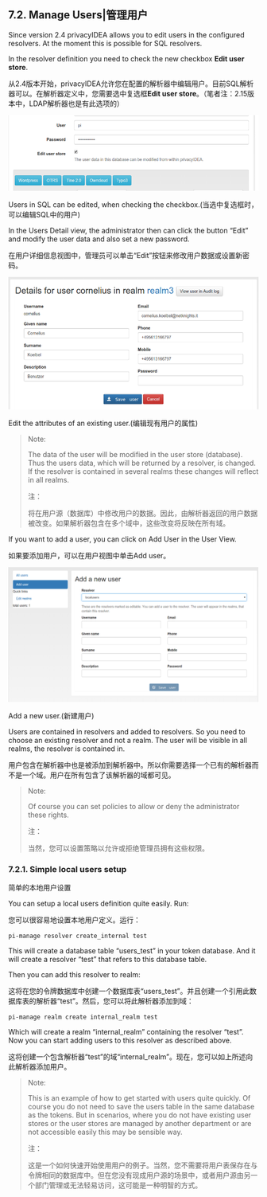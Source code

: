 ## 7.2. Manage Users|管理用户

Since version 2.4 privacyIDEA allows you to edit users in the configured resolvers. At the moment this is possible for SQL resolvers.

In the resolver definition you need to check the new checkbox **Edit user store**.

从2.4版本开始，privacyIDEA允许您在配置的解析器中编辑用户。目前SQL解析器可以。在解析器定义中，您需要选中复选框**Edit user store**。（笔者注：2.15版本中，LDAP解析器也是有此选项的）


![edit_user_store](../Contents/edit_user_store.png)

Users in SQL can be edited, when checking the checkbox.(当选中复选框时，可以编辑SQL中的用户)

In the Users Detail view, the administrator then can click the button “Edit” and modify the user data and also set a new password.

在用户详细信息视图中，管理员可以单击“Edit”按钮来修改用户数据或设置新密码。

![user_edit](../Contents/user_edit.png)

Edit the attributes of an existing user.(编辑现有用户的属性)

> Note:
> 
> The data of the user will be modified in the user store (database). Thus the users data, which will be returned by a resolver, is changed. If the resolver is contained in several realms these changes will reflect in all realms.
> 
> 注：
> 
> 将在用户源（数据库）中修改用户的数据。因此，由解析器返回的用户数据被改变。如果解析器包含在多个域中，这些改变将反映在所有域。

If you want to add a user, you can click on Add User in the User View.

如果要添加用户，可以在用户视图中单击Add user。

![user_add](../Contents/user_add.png)

Add a new user.(新建用户)

Users are contained in resolvers and added to resolvers. So you need to choose an existing resolver and not a realm. The user will be visible in all realms, the resolver is contained in.

用户包含在解析器中也是被添加到解析器中。所以你需要选择一个已有的解析器而不是一个域。用户在所有包含了该解析器的域都可见。

> Note:
> 
> Of course you can set policies to allow or deny the administrator these rights.
> 
> 注：
> 
> 当然，您可以设置策略以允许或拒绝管理员拥有这些权限。

### 7.2.1. Simple local users setup

简单的本地用户设置

You can setup a local users definition quite easily. Run:

您可以很容易地设置本地用户定义。运行：

```
pi-manage resolver create_internal test
```

This will create a database table “users_test” in your token database. And it will create a resolver “test” that refers to this database table.

Then you can add this resolver to realm:

这将在您的令牌数据库中创建一个数据库表“users_test”。并且创建一个引用此数据库表的解析器“test”。然后，您可以将此解析器添加到域：

```
pi-manage realm create internal_realm test
```

Which will create a realm “internal_realm” containing the resolver “test”. Now you can start adding users to this resolver as described above.

这将创建一个包含解析器“test”的域“internal_realm”。现在，您可以如上所述向此解析器添加用户。

> Note:
> 
> This is an example of how to get started with users quite quickly. Of course you do not need to save the users table in the same database as the tokens. But in scenarios, where you do not have existing user stores or the user stores are managed by another department or are not accessible easily this may be sensible way.
> 
> 注：
> 
> 这是一个如何快速开始使用用户的例子。当然，您不需要将用户表保存在与令牌相同的数据库中。但在您没有现成用户源的场景中，或者用户源由另一个部门管理或无法轻易访问，这可能是一种明智的方式。